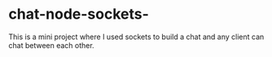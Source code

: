 # chat-node-sockets-

This is a mini project where I used sockets to build a chat and any client can chat between each other.
